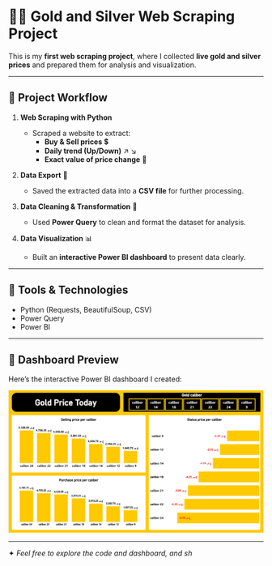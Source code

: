 # 🥇🥈 Gold and Silver Web Scraping Project  

This is my **first web scraping project**, where I collected **live gold and silver prices** and prepared them for analysis and visualization.  

---

## 🔧 Project Workflow  

1. **Web Scraping with Python** 
   - Scraped a website to extract:  
     - **Buy & Sell prices** 💲  
     - **Daily trend (Up/Down)** ↗️ ↘️  
     - **Exact value of price change** 💱  

2. **Data Export** 📁  
   - Saved the extracted data into a **CSV file** for further processing.  

3. **Data Cleaning & Transformation** 🧹  
   - Used **Power Query** to clean and format the dataset for analysis.  

4. **Data Visualization** 📊  
   - Built an **interactive Power BI dashboard** to present data clearly.  

---

## 🚀 Tools & Technologies  
- Python (Requests, BeautifulSoup, CSV)  
- Power Query  
- Power BI  

---

## 📸 Dashboard Preview  

Here’s the interactive Power BI dashboard I created:  

![Dashboard Screenshot](Gold_Dashboard.png)


---



✦ *Feel free to explore the code and dashboard, and sh*
